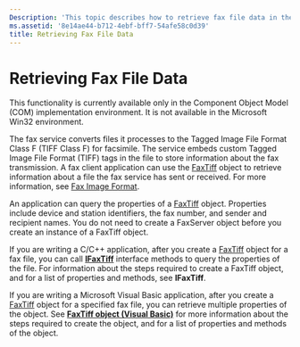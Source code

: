 ```yaml
---
Description: 'This topic describes how to retrieve fax file data in the Component Object Model (COM) implementation environment.'
ms.assetid: '8e14ae44-b712-4ebf-bff7-54afe58c0d39'
title: Retrieving Fax File Data
---
```


# Retrieving Fax File Data

This functionality is currently available only in the Component Object Model (COM) implementation environment. It is not available in the Microsoft Win32 environment.

The fax service converts files it processes to the Tagged Image File Format Class F (TIFF Class F) for facsimile. The service embeds custom Tagged Image File Format (TIFF) tags in the file to store information about the fax transmission. A fax client application can use the [FaxTiff](-mfax-faxtiff.md) object to retrieve information about a file the fax service has sent or received. For more information, see [Fax Image Format](-mfax-fax-image-format.md).

An application can query the properties of a [FaxTiff](-mfax-faxtiff.md) object. Properties include device and station identifiers, the fax number, and sender and recipient names. You do not need to create a FaxServer object before you create an instance of a FaxTiff object.

If you are writing a C/C++ application, after you create a [FaxTiff](-mfax-faxtiff.md) object for a fax file, you can call [**IFaxTiff**](-mfax-ifaxtiff.md) interface methods to query the properties of the file. For information about the steps required to create a FaxTiff object, and for a list of properties and methods, see **IFaxTiff**.

If you are writing a Microsoft Visual Basic application, after you create a [FaxTiff](-mfax-faxtiff.md) object for a specified fax file, you can retrieve multiple properties of the object. See [**FaxTiff object (Visual Basic)**](-mfax-faxtiff-object-visual-basic-.md) for more information about the steps required to create the object, and for a list of properties and methods of the object.

 

 




